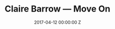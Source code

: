 ---
title: Claire Barrow — Move On
date: 2017-04-12 00:00:00 Z
position: 8
is-front: true
image: "/uploads/claire-barrow-move-on.jpg"
vimeo: 212972185
credit: D.O.P / Editor / Composer
layout: project
---